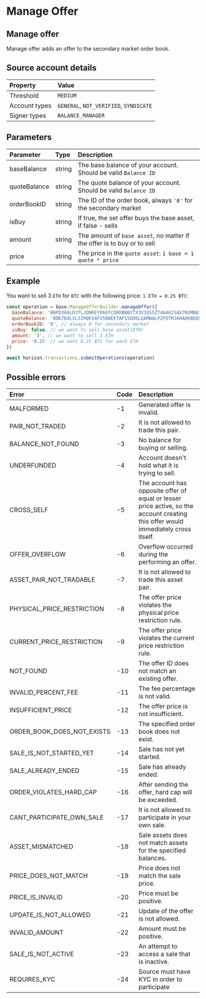 # Manage Offer

## Manage offer

Manage offer adds an offer to the secondary market order book.

## Source account details

| Property | Value |
| :--- | :--- |
| Threshold | `MEDIUM` |
| Account types | `GENERAL`, `NOT_VERIFIED`, `SYNDICATE` |
| Signer types | `BALANCE_MANAGER` |

## Parameters

| Parameter | Type | Description |
| :--- | :--- | :--- |
| baseBalance | string | The base balance of your account. Should be valid `Balance ID` |
| quoteBalance | string | The quote balance of your account. Should be valid `Balance ID` |
| orderBookID | string | The ID of the order book, always `'0'` for the secondary market |
| isBuy | string | If true, the set offer buys the base asset, if false - sells |
| amount | string | The amount of `base asset`, no matter if the offer is to buy or to sell |
| price | string | The price in the `quote asset`: `1 base = 1 quote * price` |

## Example

You want to sell 3 `ETH` for `BTC` with the following price: `1 ETH = 0.25 BTC`:

```javascript
const operation = base.ManageOfferBuilder.manageOffer({
  baseBalance: 'BBPD36ALD3TLJQNKEYR6EFCQKRBNBYTX3V3QS5ZT4A462SAX7RUMN636', // ETH balance
  quoteBalance: 'BDK7B4LXL5IMQKS4FV5BWEKTAFS5DD6LGAMWALPZFOTMJKHAOKBEDSRF', // BTC balance
  orderBookID: '0', // always 0 for secondary market
  isBuy: false, // we want to sell base asset(ETH)
  amount: '3', // we want to sell 3 ETH
  price: '0.25' // we want 0.25 BTC for each ETH
})

await horizon.transactions.submitOperations(operation)
```

## Possible errors

| Error | Code | Description |
| :--- | :--- | :--- |
| MALFORMED | -1 | Generated offer is invalid. |
| PAIR\_NOT\_TRADED | -2 | It is not allowed to trade this pair. |
| BALANCE\_NOT\_FOUND | -3 | No balance for buying or selling. |
| UNDERFUNDED | -4 | Account doesn't hold what it is trying to sell. |
| CROSS\_SELF | -5 | The account has opposite offer of equal or lesser price active, so the account creating this offer would immediately cross itself. |
| OFFER\_OVERFLOW | -6 | Overflow occurred during the performing an offer. |
| ASSET\_PAIR\_NOT\_TRADABLE | -7 | It is not allowed to trade this asset pair. |
| PHYSICAL\_PRICE\_RESTRICTION | -8 | The offer price violates the physical price restriction rule. |
| CURRENT\_PRICE\_RESTRICTION | -9 | The offer price violates the current price restriction rule. |
| NOT\_FOUND | -10 | The offer ID does not match an existing offer. |
| INVALID\_PERCENT\_FEE | -11 | The fee percentage is not valid. |
| INSUFFICIENT\_PRICE | -12 | The offer price is not insufficient. |
| ORDER\_BOOK\_DOES\_NOT\_EXISTS | -13 | The specified order book does not exist. |
| SALE\_IS\_NOT\_STARTED\_YET | -14 | Sale has not yet started. |
| SALE\_ALREADY\_ENDED | -15 | Sale has already ended. |
| ORDER\_VIOLATES\_HARD\_CAP | -16 | After sending the offer, hard cap will be exceeded. |
| CANT\_PARTICIPATE\_OWN\_SALE | -17 | It is not allowed to participate in your own sale. |
| ASSET\_MISMATCHED | -18 | Sale assets does not match assets for the specified balances. |
| PRICE\_DOES\_NOT\_MATCH | -19 | Price does not match the sale price. |
| PRICE\_IS\_INVALID | -20 | Price must be positive. |
| UPDATE\_IS\_NOT\_ALLOWED | -21 | Update of the offer is not allowed. |
| INVALID\_AMOUNT | -22 | Amount must be positive. |
| SALE\_IS\_NOT\_ACTIVE | -23 | An attempt to access a sale that is inactive. |
| REQUIRES\_KYC | -24 | Source must have KYC in order to participate |

